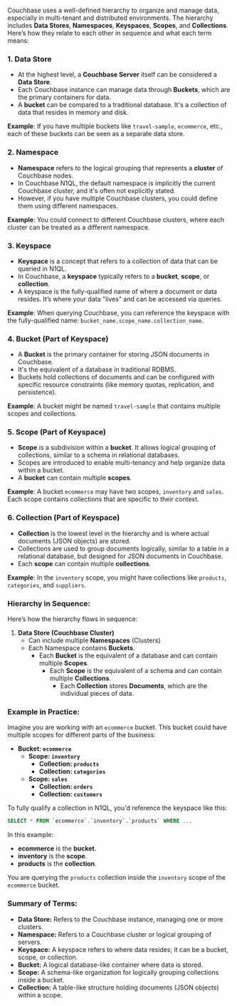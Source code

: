 Couchbase uses a well-defined hierarchy to organize and manage data, especially in multi-tenant and distributed environments. The hierarchy includes **Data Stores**, **Namespaces**, **Keyspaces**, **Scopes**, and **Collections**. Here’s how they relate to each other in sequence and what each term means:

### 1. **Data Store**
   - At the highest level, a **Couchbase Server** itself can be considered a **Data Store**.
   - Each Couchbase instance can manage data through **Buckets**, which are the primary containers for data.
   - A **bucket** can be compared to a traditional database. It's a collection of data that resides in memory and disk.

   **Example**: If you have multiple buckets like `travel-sample`, `ecommerce`, etc., each of these buckets can be seen as a separate data store.

### 2. **Namespace**
   - **Namespace** refers to the logical grouping that represents a **cluster** of Couchbase nodes.
   - In Couchbase N1QL, the default namespace is implicitly the current Couchbase cluster, and it's often not explicitly stated.
   - However, if you have multiple Couchbase clusters, you could define them using different namespaces.

   **Example**: You could connect to different Couchbase clusters, where each cluster can be treated as a different namespace.

### 3. **Keyspace**
   - **Keyspace** is a concept that refers to a collection of data that can be queried in N1QL.
   - In Couchbase, a **keyspace** typically refers to a **bucket**, **scope**, or **collection**.
   - A keyspace is the fully-qualified name of where a document or data resides. It’s where your data "lives" and can be accessed via queries.

   **Example**: When querying Couchbase, you can reference the keyspace with the fully-qualified name: 
   ```bucket_name.scope_name.collection_name```.

### 4. **Bucket** (Part of Keyspace)
   - A **Bucket** is the primary container for storing JSON documents in Couchbase. 
   - It's the equivalent of a database in traditional RDBMS.
   - Buckets hold collections of documents and can be configured with specific resource constraints (like memory quotas, replication, and persistence).

   **Example**: A bucket might be named `travel-sample` that contains multiple scopes and collections.

### 5. **Scope** (Part of Keyspace)
   - **Scope** is a subdivision within a **bucket**. It allows logical grouping of collections, similar to a schema in relational databases.
   - Scopes are introduced to enable multi-tenancy and help organize data within a bucket.
   - A **bucket** can contain multiple **scopes**.

   **Example**: A bucket `ecommerce` may have two scopes, `inventory` and `sales`. Each scope contains collections that are specific to their context.

### 6. **Collection** (Part of Keyspace)
   - **Collection** is the lowest level in the hierarchy and is where actual documents (JSON objects) are stored.
   - Collections are used to group documents logically, similar to a table in a relational database, but designed for JSON documents in Couchbase.
   - Each **scope** can contain multiple **collections**.

   **Example**: In the `inventory` scope, you might have collections like `products`, `categories`, and `suppliers`.

### **Hierarchy in Sequence:**

Here’s how the hierarchy flows in sequence:

1. **Data Store (Couchbase Cluster)**
   - Can include multiple **Namespaces** (Clusters)
   - Each Namespace contains **Buckets**.
     - Each **Bucket** is the equivalent of a database and can contain multiple **Scopes**.
       - Each **Scope** is the equivalent of a schema and can contain multiple **Collections**.
         - Each **Collection** stores **Documents**, which are the individual pieces of data.

### Example in Practice:

Imagine you are working with an `ecommerce` bucket. This bucket could have multiple scopes for different parts of the business:

- **Bucket: `ecommerce`**
  - **Scope: `inventory`**
    - **Collection: `products`**
    - **Collection: `categories`**
  - **Scope: `sales`**
    - **Collection: `orders`**
    - **Collection: `customers`**

To fully qualify a collection in N1QL, you'd reference the keyspace like this:
```sql
SELECT * FROM `ecommerce`.`inventory`.`products` WHERE ...
```

In this example:
- **ecommerce** is the **bucket**.
- **inventory** is the **scope**.
- **products** is the **collection**.
  
You are querying the `products` collection inside the `inventory` scope of the `ecommerce` bucket.

### Summary of Terms:
- **Data Store:** Refers to the Couchbase instance, managing one or more clusters.
- **Namespace:** Refers to a Couchbase cluster or logical grouping of servers.
- **Keyspace:** A keyspace refers to where data resides; it can be a bucket, scope, or collection.
- **Bucket:** A logical database-like container where data is stored.
- **Scope:** A schema-like organization for logically grouping collections inside a bucket.
- **Collection:** A table-like structure holding documents (JSON objects) within a scope.
